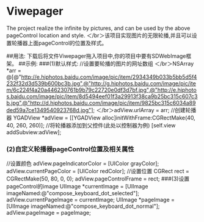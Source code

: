 # Viwepager
The project realize the infinite by pictures, and can be used by the above pageControl location and style.   ＜/br＞该项目实现图片的无限轮播,并且可以设置轮播器上面pageControl的位置及样式。

##用法:
    下载后将文件Viwepager拖入项目中,你的项目中要有SDWebImage框架。
##示例:
###(1)默认样式:
//设置要轮播的图片的网址数组
＜/br＞NSArray *arr = @[@"http://e.hiphotos.baidu.com/image/pic/item/2934349b033b5bb5d5f4232f32d3d539b600bc3b.jpg",@"http://g.hiphotos.baidu.com/image/pic/item/6c224f4a20a446230761b9b79c22720e0df3d7bf.jpg",@"http://e.hiphotos.baidu.com/image/pic/item/8d5494eef01f3a29913f38ca9b25bc315c607c3b.jpg",@"http://d.hiphotos.baidu.com/image/pic/item/9825bc315c6034a89ded59a7ce1349540923768d.jpg"];
＜/br＞adView.urlArray = arr;
//创建轮播器
YGADView *adView = [[YGADView alloc]initWithFrame:CGRectMake(40, 40, 260, 260)];
//将轮播器添加到父控件(此处以控制器为例)
[self.view addSubview:adView];
### (2)自定义轮播器pageControl位置及相关属性
//设置颜色
 adView.pageIndicatorColor = [UIColor grayColor];
 adView.currentPageColor = [UIColor redColor];
//设置位置
 CGRect rect = CGRectMake(50, 80, 0, 0);
 adView.pageControlFrame = rect;
###(3)设置pageControl的image
 UIImage *currentImage = [UIImage imageNamed:@"compose_keyboard_dot_selected"];
 adView.currentPageImage = currentImage;
 UIImage *pageImage = [UIImage imageNamed:@"compose_keyboard_dot_normal"];
 adView.pageImage = pageImage;








